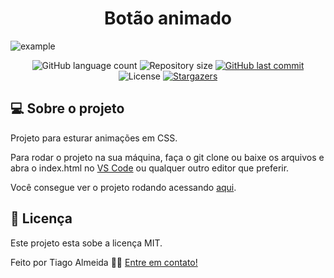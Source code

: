 <h1 align="center">Botão animado</h1>

![example](https://media.giphy.com/media/TuZLq1NPH3ttNVroTo/giphy.gif) 


<p align="center">
  <img alt="GitHub language count" src="https://img.shields.io/github/languages/count/TiagoAlmeida13/button-animado?color=%2304D361">

  <img alt="Repository size" src="https://img.shields.io/github/repo-size/TiagoAlmeida13/button-animado">
  
  <a href="https://github.com/tgmarinho/nlw1/commits/master">
    <img alt="GitHub last commit" src="https://img.shields.io/github/last-commit/TiagoAlmeida13/button-animado">
  </a>

  <img alt="License" src="https://img.shields.io/badge/license-MIT-brightgreen">
   <a href="https://github.com/TiagoAlmeida13/button-animado/stargazers">
    <img alt="Stargazers" src="https://img.shields.io/github/stars/TiagoAlmeida13/button-animado?style=social">
  </a>
</p>


## 💻 Sobre o projeto

Projeto para esturar animações em CSS.

Para rodar o projeto na sua máquina, faça o git clone ou baixe os arquivos e abra o index.html no [VS Code][vscode] ou qualquer outro editor que preferir.

Você consegue ver o projeto rodando acessando [aqui][projeto].


## 📝 Licença

Este projeto esta sobe a licença MIT.

Feito por Tiago Almeida 👋🏽 [Entre em contato!](linkedin.com/in/tiago-machadoalmeida/)

[vscode]: https://code.visualstudio.com/
[license]: https://opensource.org/licenses/MIT
[projeto]: https://tiagoalmeida13.github.io/button-animado/
